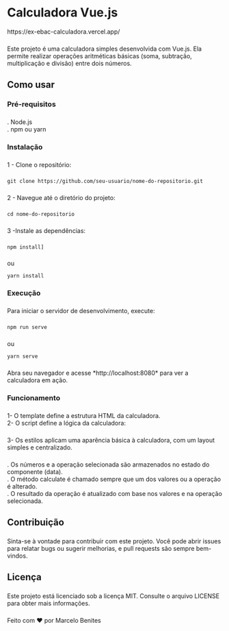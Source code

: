 <h1 align="left">Calculadora Vue.js</h1>
https://ex-ebac-calculadora.vercel.app/

###

<p align="left">Este projeto é uma calculadora simples desenvolvida com Vue.js. Ela permite realizar operações aritméticas básicas (soma, subtração, multiplicação e divisão) entre dois números.</p>

###

<h2 align="left">Como usar</h2>

###

<h3 align="left">Pré-requisitos</h3>

###

<p align="left">. Node.js<br>. npm ou yarn</p>

###

<h3 align="left">Instalação</h3>

###

<p align="left">1 - Clone o repositório:</p>

###

<p align="left"> 
  
  ```
  git clone https://github.com/seu-usuario/nome-do-repositorio.git 
  ```

</p>

###

<p align="left">2 - Navegue até o diretório do projeto:</p>

###

<p align="left">
  
  ```
  cd nome-do-repositorio
  ```
</p>

###

<p align="left">3 -Instale as dependências:</p>

###

<p align="left">
  
  ```
  npm install]
  ```
</p>

###

<p align="left">ou 
  
  ```
  yarn install
  ````
</p>

###

<h3 align="left">Execução</h3>

###

<p align="left">Para iniciar o servidor de desenvolvimento, execute:</p>

###

<p align="left">
  
  ```
  npm run serve
  ```
</p>

###

<p align="left">ou 
  
  ```
  yarn serve
  ```
</p>

###

<p align="left">Abra seu navegador e acesse  *http://localhost:8080*   para ver a calculadora em ação.</p>

###

<h3 align="left">Funcionamento</h3>

###

<p align="left">1- O template define a estrutura HTML da calculadora.<br>2- O script define a lógica da calculadora:</p>

###

<p align="left">3- Os estilos aplicam uma aparência básica à calculadora, com um layout simples e centralizado.</p>

###

<p align="left">     . Os números e a operação selecionada são armazenados no estado do componente (data).<br>   . O método calculate é chamado sempre que um dos valores ou a operação é alterado.<br>.   O resultado da operação é atualizado com base nos valores e na operação selecionada.</p>

###

<h2 align="left">Contribuição</h2>

###

<p align="left">Sinta-se à vontade para contribuir com este projeto. Você pode abrir issues para relatar bugs ou sugerir melhorias, e pull requests são sempre bem-vindos.</p>

###

<h2 align="left">Licença</h2>

###

<p align="left">Este projeto está licenciado sob a licença MIT. Consulte o arquivo LICENSE para obter mais informações.</p>

###

<p align="left">Feito com ❤️ por Marcelo Benites</p>

###
